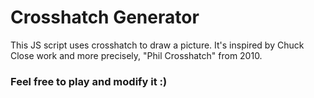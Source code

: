# Crosshatch Generator
This JS script uses crosshatch to draw a picture.
It's inspired by Chuck Close work and more precisely, "Phil Crosshatch" from 2010.

### Feel free to play and modify it :)